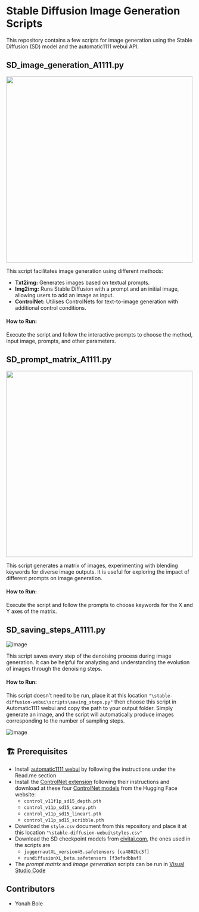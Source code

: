 # Stable Diffusion Image Generation Scripts

This repository contains a few scripts for image generation using the Stable Diffusion (SD) model and the automatic1111 webui API.
 
## SD_image_generation_A1111.py

<img src="https://res.craft.do/user/full/7a93547b-a2a3-6209-a5e3-1a49258c4f73/doc/4EDB58DA-8EE5-4FDC-801D-829937E8FF43/8420CE19-8F5F-4F2C-8169-7F43AD74A11F_2/HbHdD1nzlPcnJyMtOX4Pue7wIfL4x80X00NDVPUvkBsz/GAI%20-%20Frame%202.jpeg" width="500">

This script facilitates image generation using different methods:

- **Txt2img:** Generates images based on textual prompts.
- **Img2img:** Runs Stable Diffusion with a prompt and an initial image, allowing users to add an image as input.
- **ControlNet:** Utilises ControlNets for text-to-image generation with additional control conditions.

#### How to Run:

Execute the script and follow the interactive prompts to choose the method, input image, prompts, and other parameters.

## SD_prompt_matrix_A1111.py

<img src="https://res.craft.do/user/full/7a93547b-a2a3-6209-a5e3-1a49258c4f73/doc/4EDB58DA-8EE5-4FDC-801D-829937E8FF43/314F4E36-4BF7-4955-BA37-FB625A988364_2/2mTwhNFZFF0WeFgLJigihPtRUTL3MuOgya2hRNEqRcsz/GAI%20-%20Frame%201.jpeg" width="500">

This script generates a matrix of images, experimenting with blending keywords for diverse image outputs. It is useful for exploring the impact of different prompts on image generation.

#### How to Run:

Execute the script and follow the prompts to choose keywords for the X and Y axes of the matrix.

## SD_saving_steps_A1111.py

![image](https://github.com/Nayrobie/Stable_Diffusion_Scripts/assets/80701265/df4f3459-1d49-48fc-9d8f-1dcc3ae6dad1)

This script saves every step of the denoising process during image generation. It can be helpful for analyzing and understanding the evolution of images through the denoising steps.

#### How to Run:

This script doesn’t need to be run, place it at this location `"\stable-diffusion-webui\scripts\saving_steps.py"` then choose this script in Automatic1111 webui and copy the path to your output folder. Simply generate an image, and the script will automatically produce images corresponding to the number of sampling steps.

![image](https://res.craft.do/user/full/7a93547b-a2a3-6209-a5e3-1a49258c4f73/doc/4EDB58DA-8EE5-4FDC-801D-829937E8FF43/64B53CE5-A09F-499E-B6F6-05CC6752CE36_2/95yvSlZ3wu3EF3pw4VAFzPyzsEuemByoNvrb7dSm0sYz/Image.png)

## 🏗️ Prerequisites

- Install [automatic1111 webui](https://github.com/dvschultz/automatic1111) by following the instructions under the Read.me section
- Install the [ControlNet extension](https://github.com/Mikubill/sd-webui-controlnet) following their instructions and download at these four [ControlNet models](https://huggingface.co/lllyasviel/ControlNet-v1-1/tree/main) from the Hugging Face website:
	- `control_v11f1p_sd15_depth.pth`
	- `control_v11p_sd15_canny.pth`
	- `control_v11p_sd15_lineart.pth`
	- `control_v11p_sd15_scribble.pth`
- Download the `style.csv` document from this repository and place it at this location `"\stable-diffusion-webui\styles.csv"`
- Download the SD checkpoint models from [civitai.com](https://civitai.com/), the ones used in the scripts are 
	- `juggernautXL_version45.safetensors [ca4802bc3f]` 
	- `rundiffusionXL_beta.safetensors [f3efadbbaf]`
- The *prompt matrix* and *image generation* scripts can be run in [Visual Studio Code](https://code.visualstudio.com/)

## Contributors

- Yonah Bole
